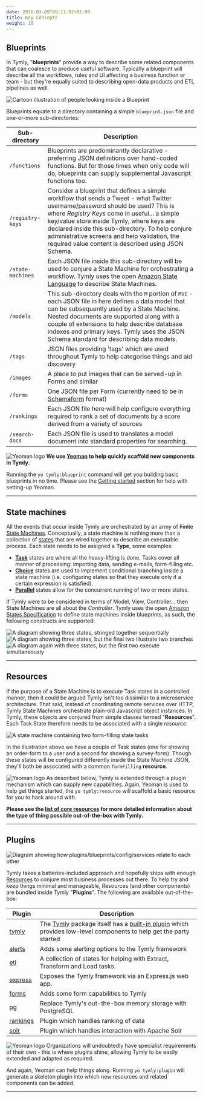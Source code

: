 ```yaml
---
date: 2016-03-09T00:11:02+01:00
title: Key Concepts
weight: 10
---
```


## Blueprints

In Tymly, "__blueprints__" provide a way to describe some related components that can coalesce to produce useful software.
Typically a blueprint will describe all the workflows, rules and UI affecting a business function or team - but they're equally suited to describing open-data products and ETL pipelines as well.

![Cartoon illustration of people looking inside a Blueprint](/images/inside-a-blueprint.png#center)

Blueprints equate to a directory containing a simple `blueprint.json` file and one-or-more sub-directories:

| Sub-directory | Description |
| ------------- | ----------- |
| `/functions` | Blueprints are predominantly declarative - preferring JSON definitions over hand-coded functions. But for those times when only code will do, blueprints can supply supplemental Javascript functions too. |
| `/registry-keys` | Consider a blueprint that defines a simple workflow that sends a Tweet - what Twitter username/password should be used? This is where _Registry Keys_ come in useful... a simple key/value store inside Tymly, where keys are declared inside this sub-directory. To help conjure administrative screens and help validation, the required value content is described using JSON Schema. |
| `/state-machines` | Each JSON file inside this sub-directory will be used to conjure a State Machine for orchestrating a workflow. Tymly uses the open [Amazon State Language](https://states-language.net/spec.html) to describe State Machines. |
| `/models` | This sub-directory deals with the `M` portion of `MVC` - each JSON file in here defines a data model that can be subsequently used by a State Machine. Nested documents are supported along with a couple of extensions to help describe database indexes and primary keys. Tymly uses the JSON Schema standard for describing data models. |
| `/tags` | JSON files providing &#39;tags&#39; which are used throughout Tymly to help categorise things and aid discovery |
| `/images` | A place to put images that can be served-up in Forms and similar |
| `/forms` | One JSON file per Form (currently need to be in [Schemaform](http://schemaform.io/) format) |
| `/rankings` | Each JSON file here will help configure everything required to rank a set of documents by a score derived from a variety of sources |
| `/search-docs` | Each JSON file is used to translates a model document into standard properties for searching. |

![Yeoman logo](/images/yeoman.png#floatleft) __We use [Yeoman](http://yeoman.io/) to help quickly scaffold new components in Tymly.__

Running the `yo tymly:blueprint` command will get you building basic blueprints in no time. Please see the [Getting started](/getting-started/) section for help with setting-up Yeoman.

<div style="clear: both;"></div>

---

## State machines

All the events that occur inside Tymly are orchestrated by an army of ~~Finite~~ [State Machines](https://en.wikipedia.org/wiki/Finite-state_machine).
Conceptually, a state machine is nothing more than a collection of [states](https://states-language.net/spec.html#states-fields) that are wired together to describe an executable process.
Each state needs to be assigned a __Type__, some examples:

* __[Task](https://states-language.net/spec.html#task-state)__ states are where all the heavy-lifting is done. Tasks cover all manner of processing: importing data, sending e-mails, form-filling etc.
* __[Choice](https://states-language.net/spec.html#choice-state)__ states are used to implement conditional branching inside a state machine (i.e. configuring states so that they execute only if a certain expression is satisfied).
* __[Parallel](https://states-language.net/spec.html#parallel-state)__ states allow for the concurrent running of two or more states.

If Tymly were to be considered in terms of Model, View, Controller... then State Machines are all about the _Controller_.
Tymly uses the open [Amazon States Specification](https://states-language.net/spec.html) to define state machines inside blueprints, as such, the following constructs are supported:

<img src="/images/sequential-states.png" alt="A diagram showing three states, stringed together sequentially"/>
<img src="/images/choice-states.png" alt="A diagram showing three states, but the final two illustrate two branches"/>
<img src="/images/parallel-states.png" alt="A diagram again with three states, but the first two execute simultaneously">

---

## Resources

If the purpose of a State Machine is to execute Task states in a controlled manner, then it could be argued Tymly isn't too dissimilar to a microservice architecture.
That said, instead of coordinating remote services over HTTP, Tymly State Machines orchestrate plain-old Javascript object instances.
In Tymly, these objects are conjured from simple classes termed "__Resources__". Each Task State therefore needs to be associated with a single _resource_.

![A state machine containing two form-filling state tasks](/images/double-form-state-machine.png#center)

In the illustration above we have a couple of Task states (one for showing an order-form to a user and a second for showing a survey-form).
Though these states will be configured differently inside the State Machine JSON, they'll both be associated with a common `formFilling` __resource__.

![Yeoman logo](/images/yeoman.png#floatleft)
As described below, Tymly is extended through a plugin mechanism which can supply new capabilities. Again, Yeoman is used to help get things started, the `yo tymly:resource` will scaffold a basic resource for you to hack around with.

__Please see the [list of core resources](/reference/#list-of-state-resources) for more detailed information about the type of thing possible out-of-the-box with Tymly.__

<div style="clear: both;"></div>

---

## Plugins

![Diagram showing how plugins/blueprints/config/services relate to each other](/images/components.png)

Tymly takes a batteries-included approach and hopefully ships with enough [Resources](/reference/#list-of-state-resources) to conjure most business processes out there.
To help try and keep things minimal and manageable, Resources (and other components) are bundled inside Tymly "__Plugins__". The following are available out-of-the-box:

| Plugin | Description |
| ------ | ----------- |
| [tymly](/plugins/tymly) | The [Tymly](https://github.com/wmfs/tymly/tree/master/packages/tymly) package itself has a [built-in plugin](https://github.com/wmfs/tymly/tree/master/packages/tymly/lib/plugin) which provides low-level components to help get the party started |
| [alerts](/plugins/tymly-alerts-plugin) | Adds some alerting options to the Tymly framework |
| [etl](/plugins/tymly-etl-plugin) | A collection of states for helping with Extract, Transform and Load tasks. |
| [express](/plugins/tymly-express-plugin) | Exposes the Tymly framework via an Express.js web app. |
| [forms](/plugins/tymly-forms-plugin) | Adds some form capabilities to Tymly |
| [pg](/plugins/tymly-pg-plugin) | Replace Tymly&#39;s out-the-box memory storage with PostgreSQL |
| [rankings](/plugins/tymly-rankings-plugin) | Plugin which handles ranking of data |
| [solr](/plugins/tymly-solr-plugin) | Plugin which handles interaction with Apache Solr |

![Yeoman logo](/images/yeoman.png#floatleft)
Organizations will undoubtedly have specialist requirements of their own - this is where plugins shine, allowing Tymly to be easily extended and adapted as required.

And again, Yeoman can help things along. Running `yo tymly:plugin` will generate a skeleton plugin into which new resources and related components can be added.

<div style="clear: both;"></div>

---
